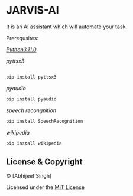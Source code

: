 # JARVIS-AI
It is an AI assistant which will automate your task.






Prerequsites:





*[Python3.11.0](https://www.python.org/downloads/release/python-3110/)*



*pyttsx3*
```python

pip install pyttsx3
```
*pyaudio*
```python
pip install pyaudio
```
*speech recongnition*
```python
pip install SpeechRecognition
```
*wikipedia*
```python
pip install wikipedia
```

## License & Copyright
© [Abhijeet Singh]

Licensed under the [MIT License](License)


